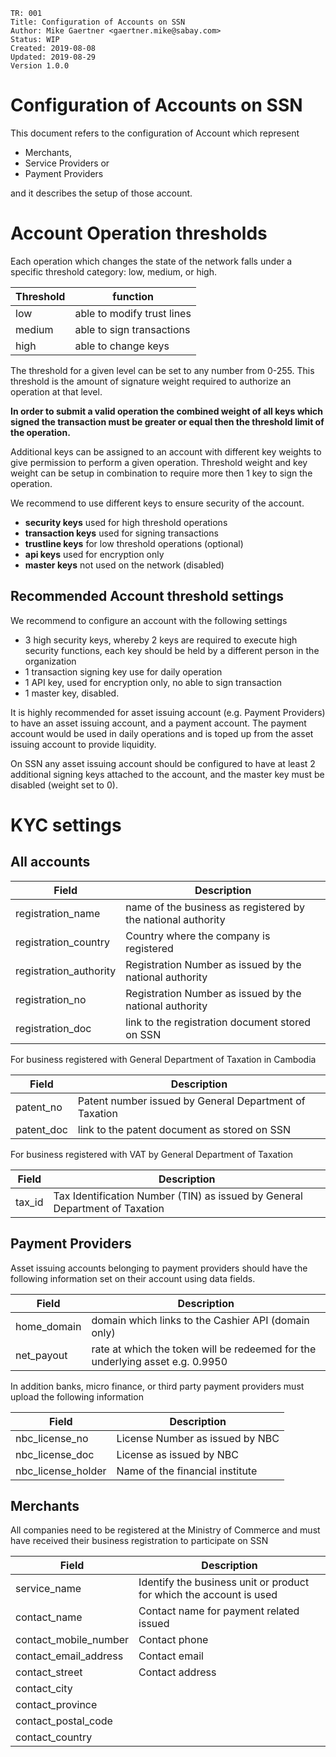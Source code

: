 ```
TR: 001
Title: Configuration of Accounts on SSN
Author: Mike Gaertner <gaertner.mike@sabay.com>
Status: WIP
Created: 2019-08-08
Updated: 2019-08-29
Version 1.0.0
```

Configuration of Accounts on SSN
================================

This document refers to the configuration of Account which represent

* Merchants, 
* Service Providers or 
* Payment Providers

and it describes the setup of those account.

# Account Operation thresholds

Each operation which changes the state of the network falls under a specific threshold category: low, medium, or high. 

| Threshold | function
| --- | --- |
| low | able to modify trust lines
| medium | able to sign transactions
| high | able to change keys

The threshold for a given level can be set to any number from 0-255. This threshold is the amount of signature weight required to authorize an operation at that level.

**In order to submit a valid operation the combined weight of all keys which signed the transaction must be greater or equal then the threshold limit of the operation.**

Additional keys can be assigned to an account with different key weights to give permission to perform a given operation. Threshold weight and key weight can be setup in combination to require more then 1 key to sign the operation. 

We recommend to use different keys to ensure security of the account.

* **security keys** used for high threshold operations
* **transaction keys** used for signing transactions
* **trustline keys** for low threshold operations (optional)
* **api keys** used for encryption only
* **master keys** not used on the network (disabled)

## Recommended Account threshold settings

We recommend to configure an account with the following settings

* 3 high security keys, whereby 2 keys are required to execute high security functions, each key should be held by a different person in the organization
* 1 transaction signing key use for daily operation
* 1 API key, used for encryption only, no able to sign transaction
* 1 master key, disabled.

It is highly recommended for asset issuing account (e.g. Payment Providers) to have an asset issuing account, and a payment account. The payment account would be used in daily operations and is toped up from the asset issuing account to provide liquidity.

On SSN any asset issuing account should be configured to have at least 2 additional signing keys attached to the account, and the master key must be disabled (weight set to 0). 

# KYC settings

## All accounts

| Field | Description
| --- | --- 
| registration_name | name of the business as registered by the national authority
| registration_country | Country where the company is registered
| registration_authority | Registration Number as issued by the national authority
| registration_no | Registration Number as issued by the national authority
| registration_doc | link to the registration document stored on SSN

For business registered with General Department of Taxation in Cambodia

| Field | Description
| --- | --- 
| patent_no | Patent number issued by General Department of Taxation
| patent_doc | link to the patent document as stored on SSN

For business registered with VAT by General Department of Taxation

| Field | Description
| --- | --- 
| tax_id | Tax Identification Number (TIN) as issued by General Department of Taxation

## Payment Providers

Asset issuing accounts belonging to payment providers should have the following information set on their account using data fields.

| Field | Description
| --- | --- 
| home_domain | domain which links to the Cashier API (domain only) 
| net_payout | rate at which the token will be redeemed for the underlying asset e.g. 0.9950

In addition banks, micro finance, or third party payment providers must upload the following information

| Field | Description
| --- | --- 
| nbc_license_no | License Number as issued by NBC
| nbc_license_doc | License as issued by NBC
| nbc_license_holder | Name of the financial institute

## Merchants

All companies need to be registered at the Ministry of Commerce and must have received their business registration to participate on SSN

| Field | Description
| --- | --- 
| service_name | Identify the business unit or product for which the account is used
| contact_name | Contact name for payment related issued
| contact_mobile_number | Contact phone
| contact_email_address | Contact email
| contact_street | Contact address
| contact_city | 
| contact_province |
| contact_postal_code |
| contact_country |
